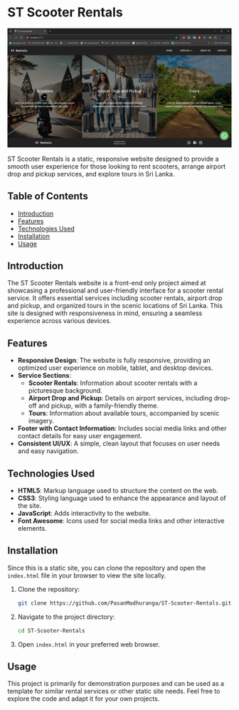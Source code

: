 # ST Scooter Rentals

![ST Scooter Rentals](/Screenshots/Home.png)

ST Scooter Rentals is a static, responsive website designed to provide a smooth user experience for those looking to rent scooters, arrange airport drop and pickup services, and explore tours in Sri Lanka.

## Table of Contents

- [Introduction](#introduction)
- [Features](#features)
- [Technologies Used](#technologies-used)
- [Installation](#installation)
- [Usage](#usage)

## Introduction

The ST Scooter Rentals website is a front-end only project aimed at showcasing a professional and user-friendly interface for a scooter rental service. It offers essential services including scooter rentals, airport drop and pickup, and organized tours in the scenic locations of Sri Lanka. This site is designed with responsiveness in mind, ensuring a seamless experience across various devices.

## Features

- **Responsive Design**: The website is fully responsive, providing an optimized user experience on mobile, tablet, and desktop devices.
- **Service Sections**:
  - **Scooter Rentals**: Information about scooter rentals with a picturesque background.
  - **Airport Drop and Pickup**: Details on airport services, including drop-off and pickup, with a family-friendly theme.
  - **Tours**: Information about available tours, accompanied by scenic imagery.
- **Footer with Contact Information**: Includes social media links and other contact details for easy user engagement.
- **Consistent UI/UX**: A simple, clean layout that focuses on user needs and easy navigation.

## Technologies Used

- **HTML5**: Markup language used to structure the content on the web.
- **CSS3**: Styling language used to enhance the appearance and layout of the site.
- **JavaScript**: Adds interactivity to the website.
- **Font Awesome**: Icons used for social media links and other interactive elements.

## Installation

Since this is a static site, you can clone the repository and open the `index.html` file in your browser to view the site locally.

1. Clone the repository:
    ```bash
    git clone https://github.com/PasanMadhuranga/ST-Scooter-Rentals.git
    ```
2. Navigate to the project directory:
    ```bash
    cd ST-Scooter-Rentals
    ```
3. Open `index.html` in your preferred web browser.

## Usage

This project is primarily for demonstration purposes and can be used as a template for similar rental services or other static site needs. Feel free to explore the code and adapt it for your own projects.
